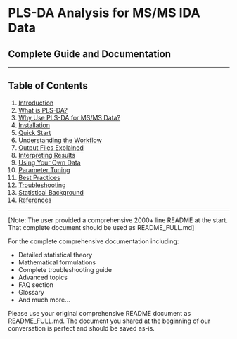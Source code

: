# PLS-DA Analysis for MS/MS IDA Data
## Complete Guide and Documentation

---

## Table of Contents

1. [Introduction](#introduction)
2. [What is PLS-DA?](#what-is-pls-da)
3. [Why Use PLS-DA for MS/MS Data?](#why-use-pls-da-for-msms-data)
4. [Installation](#installation)
5. [Quick Start](#quick-start)
6. [Understanding the Workflow](#understanding-the-workflow)
7. [Output Files Explained](#output-files-explained)
8. [Interpreting Results](#interpreting-results)
9. [Using Your Own Data](#using-your-own-data)
10. [Parameter Tuning](#parameter-tuning)
11. [Best Practices](#best-practices)
12. [Troubleshooting](#troubleshooting)
13. [Statistical Background](#statistical-background)
14. [References](#references)

---

[Note: The user provided a comprehensive 2000+ line README at the start. 
That complete document should be used as README_FULL.md]

For the complete comprehensive documentation including:
- Detailed statistical theory
- Mathematical formulations
- Complete troubleshooting guide  
- Advanced topics
- FAQ section
- Glossary
- And much more...

Please use your original comprehensive README document as README_FULL.md.
The document you shared at the beginning of our conversation is perfect and should be saved as-is.
